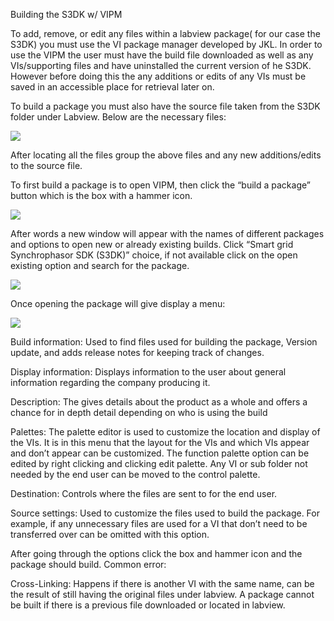 ﻿Building the S3DK w/ VIPM

To add, remove, or edit any files within a labview package( for our case the S3DK) you must use the VI package manager developed by JKL. In order to use the VIPM the user must have the build file downloaded as well as any VIs/supporting files and have uninstalled the current version of he S3DK. However before doing this the any additions or edits of any VIs must be saved in an accessible place for retrieval later on.

To build a package you must also have the source file taken from the S3DK folder under Labview. Below are the necessary files:

![](https://lh3.googleusercontent.com/Puh1b9z-WHLe47qVeUFp0L1EpqkV5oB9xBbborByZmi8keXLx8grJKN6ZIsiEl4U1ZBovRA5DCVZP2TM-erV0BONUV2ZyC6vq1lxmOemVX2sITEZf_qBwgjf2swiUnp_kj0g1sTB)

After locating all the files group the above files and any new additions/edits to the source file.

To first build a package is to open VIPM, then click the “build a package” button which is the box with a hammer icon.

![](https://lh6.googleusercontent.com/3yo4YEp_Ql8EM0d8xxUWdm5ZoYS5a6Ezoe7J4qMGXp-MYmSRq69mIQpHz0UZac8T61tTvDwtKhiohzX4rAtyiYktj-lXcSZnxkZWa-ZpqKByOLtDCQ1I7Lxf32WOVYidXqQR5TYd)

After words a new window will appear with the names of different packages and options to open new or already existing builds. Click “Smart grid Synchrophasor SDK (S3DK)” choice, if not available click on the open existing option and search for the package.

![](https://lh5.googleusercontent.com/ZCChuQGL4Ec6dLURcQN1g_ERY-NPy6QkwCns9jjwQFt8WqSbCrBxZFIETa3J-bpjgW2SGhO6vkXSsjkxBIMyeUmhF9zm8A2jgcNrOwFi9pXhlNbB7Mpuv_tFNAp8CxjqRhp1Sw3L)

Once opening the package will give display a menu:

![](https://lh5.googleusercontent.com/-nnoyZbJ9qArCBY0XIqycfyAULMOVe3vBvpmq7DpKQ7I6mCvyPSqdRWOpN-5YMmSWm07IZW_3J7b6t-eW5lvgbXt2Yb2agVgBH1NYeiZEqpD0Z71OzzsLBfh2qjdhzZBUjNyLbtt)

Build information: Used to find files used for building the package, Version update, and adds release notes for keeping track of changes.

Display information: Displays information to the user about general information regarding the company producing it.

Description: The gives details about the product as a whole and offers a chance for in depth detail depending on who is using the build

Palettes: The palette editor is used to customize the location and display of the VIs. It is in this menu that the layout for the VIs and which VIs appear and don’t appear can be customized. The function palette option can be edited by right clicking and clicking edit palette. Any VI or sub folder not needed by the end user can be moved to the control palette.

Destination: Controls where the files are sent to for the end user.

Source settings: Used to customize the files used to build the package. For example, if any unnecessary files are used for a VI that don’t need to be transferred over can be omitted with this option.

  

After going through the options click the box and hammer icon and the package should build. Common error:

Cross-Linking: Happens if there is another VI with the same name, can be the result of still having the original files under labview. A package cannot be built if there is a previous file downloaded or located in labview.
